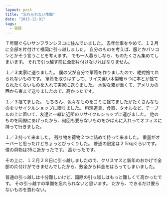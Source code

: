 ```yaml
---
layout: post
title: "忘れられない準備"
date: "2015-12-01"
tags:
  - 宿題
---
```


７年間ぐらいサンフランシスコに住んでいました。
去年仕事をやめて、１２月に全部を片付けて福岡に引っ越しました。
自分のものを考えば、服とかパソコンとかそう言うことを考えます。
でも一人暮らしなら、ものたくさん集めてしまいます。
それで引っ越す前に全部片付けなければなりません。

１／３実家に送りました。
僕の父が自分で箪笥を作りましたので、絶対捨てれられないものです。
箪笥を取りはずして、サイズ違い木製箱６つに本とか捨てられたくないものを入れて実家に送りました。
木製な箱が重くて、アメリカの西から東まで送りましたので、高かったです。

１／３捨てました。
もちろん、色々なものをゴミに捨てましたがたくさんなものをリサイクルショップに贈りました。
料理道具、食器、タオルなど、テーブルの上に置いて、友達と一緒に近所のリサイクルショップに運びました。
他のものを同僚にあげったから、何回も要らないものをかばんに入れってオフィスに持って行きました。

１／３持って来ました。
残り物を荷物２つに詰めて持って来ました。
重量がオーバーと思ったけどちょっとびっくりした。
普通の限定は２５kgぐらいです。
僕の荷物は35に近かったです。
高かったです。

その上に、１２月２８日に引っ越しましたので、クリスマスと新年のおかげで全部の片付けができませんでしたから、敷金から料金をはらってしまいました。

普通の引っ越しは十分難しいけど、国際の引っ越しはもっと難しくて高かったです。
その引っ越すの準備を忘れられないと思います。
だから、できるだけ要らないものを買わない。

